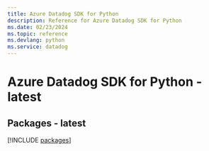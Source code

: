 ```yaml
---
title: Azure Datadog SDK for Python
description: Reference for Azure Datadog SDK for Python
ms.date: 02/23/2024
ms.topic: reference
ms.devlang: python
ms.service: datadog
---
```

# Azure Datadog SDK for Python - latest
## Packages - latest
[!INCLUDE [packages](datadog-index.md)]